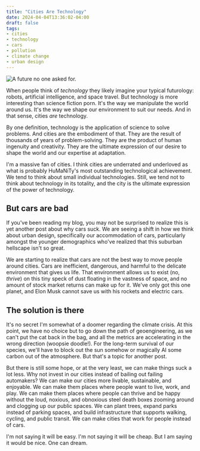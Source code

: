 ```yaml
---
title: "Cities Are Technology"
date: 2024-04-04T13:36:02-04:00
draft: false
tags:
- cities
- technology
- cars
- pollution
- climate change
- urban design
---
```

![A future no one asked for.](cover.png "It's not the future we wanted, but what we got. The one car being backward is a good example of why we are not 'AI' yet.")

When people think of _technology_ they likely imagine your typical futurology:
robots, artificial intelligence, and space travel. But technology is more
interesting than science fiction porn. It's the way we manipulate the world
around us. It's the way we shape our environment to suit our needs. And in that
sense, cities _are_ technology.

By one definition, technology is the application of science to solve problems.
And cities are the embodiment of that. They are the result of thousands of years
of problem-solving. They are the product of human ingenuity and creativity. They
are the ultimate expression of our desire to shape the world and our expertise
at adaptation.

I'm a massive fan of cities. I think cities are underrated and underloved as
what is probably HuMaNiTy's most outstanding technological achievement. We tend
to think about small individual technologies. Still, we tend not to think about
technology in its totality, and the city is the ultimate expression of the power
of technology.

## But cars are bad

If you've been reading my blog, you may not be surprised to realize this is yet
another post about why cars suck. We are seeing a shift in how we think about
urban design, specifically our accommodation of cars, particularly amongst the
younger demographics who've realized that this suburban hellscape isn't so
great.

We are starting to realize that cars are not the best way to move people around
cities. Cars are inefficient, dangerous, and harmful to the delicate environment
that gives us life. That environment allows us to exist (no, _thrive_) on this
tiny speck of dust floating in the vastness of space, and no amount of stock
market returns can make up for it. We've only got this one planet, and Elon Musk
cannot save us with his rockets and electric cars.

## The solution is there

It's no secret I'm somewhat of a doomer regarding the climate crisis. At this
point, we have no choice but to go down the path of geoengineering, as we can't
put the cat back in the bag, and all the metrics are accelerating in the wrong
direction (woopsie doodle!). For the long-term survival of our species, we'll
have to block out the sun somehow or magically AI some carbon out of the
atmosphere. But that's a topic for another post.

But there is still some hope, or at the very least, we can make things suck a
lot less. Why not invest in our cities instead of bailing out failing
automakers? We can make our cities more livable, sustainable, and enjoyable. We
can make them places where people want to live, work, and play. We can make them
places where people can thrive and be happy without the loud, noxious, and
obnoxious steel death boxes zooming around and clogging up our public spaces. We
can plant trees, expand parks instead of parking spaces, and build
infrastructure that supports walking, cycling, and public transit. We can make
cities that work for people instead of cars.

I'm not saying it will be easy. I'm not saying it will be cheap. But I am saying
it would be nice. One can dream.

